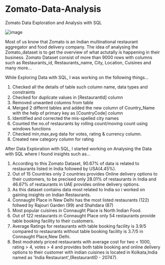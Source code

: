 # Zomato-Data-Analysis
Zomato Data Exploration and Analysis with SQL





![image](https://github.com/user-attachments/assets/d5ffe87d-897a-41d8-91d2-6803f7842c6c)




Most of us know that Zomato is an Indian multinational restaurant aggregator and food delivery company. The idea of analysing the Zomato_dataset is to get the overview of what actutally is happening in their business. Zomato Dataset consist of more than 9000 rows with columns such as Restaurants_id, Restaurants_name, City, Location, Cuisines and many more... <br>

While Exploring Data with SQL, I was working on the following things...<br>

1. Checked all the details of table such column name, data types and constraints<br>
2. Checked for duplicate values in [RestaurantId] column<br>
3. Removed unwanted columns from table<br>
4. Merged 2 differnt tables and added the new column of Country_Name with the help of primary key as [CountryCode] column<br>
5. Identitfied and corrected the mis-spelled city names<br>
6. Counted the no.of restaurants by rolling count/moving count using windows functions<br>
7. Checked min,max,avg data for votes, rating & currency column.<br>
8. Created new category column for rating<br>

After Data Exploration with SQL, I started working on Analysing the Data with SQL where I found insights such as...<br>

1. According to this Zomato Dataset, 90.67% of data is related to restaurants listed in India followed by USA(4.45%).<br>
2. Out of 15 Countries only 2 countries provides Online delivery options to their customers, to be precised only 28.01% of restaurants in India and 46.67% of restaurants in UAE provides online delivery options.<br>
3. As this dataset contains data most related to India so i worked on gaining insights on Indian Restaurants.<br>
4. Connaught Place in New Delhi has the most listed restaurants (122) follwed by Rajouri Garden (99) and Shahdara (87)<br>
5. Most popular cuisines in Connaught Place is North Indian Food.<br>
6. Out of 122 restaurants in Connaught Place only 54 restaurants provide table booking facility to their customers.<br>
7. Average Ratings for restaurants with table booking facility is 3.9/5 compared to restaurants without table booking facility is 3.7/5 in Connaught Place,New Delhi.<br>
8. Best modrately priced restaurants with average cost for two < 1000, rating > 4, votes > 4 and provides both table booking and online delivery options to their customer with indian cuisines is located in Kolkata,India named as 'India Restaurant',(RestaurantID - 20747).
